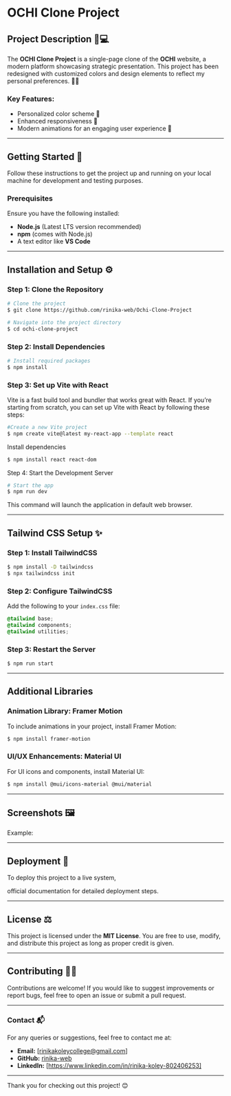 # OCHI Clone Project


## Project Description 🎨💻

The **OCHI Clone Project** is a single-page clone of the **OCHI** website, a modern platform showcasing strategic presentation. This project has been redesigned with customized colors and design elements to reflect my personal preferences. 🌈✨

### Key Features:
- Personalized color scheme 🎨
- Enhanced responsiveness 📱
- Modern animations for an engaging user experience 🎥

---

## Getting Started 🚀

Follow these instructions to get the project up and running on your local machine for development and testing purposes.

### Prerequisites

Ensure you have the following installed:
- **Node.js** (Latest LTS version recommended)
- **npm** (comes with Node.js)
- A text editor like **VS Code**

---

## Installation and Setup ⚙️

### Step 1: Clone the Repository

```bash
# Clone the project
$ git clone https://github.com/rinika-web/Ochi-Clone-Project

# Navigate into the project directory
$ cd ochi-clone-project
```

### Step 2: Install Dependencies

```bash
# Install required packages
$ npm install
```
### Step 3: Set up Vite with React 

Vite is a fast build tool and bundler that works great with React. If you’re starting from scratch, you can set up Vite with React by following these steps:

```bash
#Create a new Vite project
$ npm create vite@latest my-react-app --template react
```
Install dependencies

```bash
$ npm install react react-dom
```

Step 4: Start the Development Server

```bash
# Start the app
$ npm run dev

```

This command will launch the application in default web browser.

---

## Tailwind CSS Setup ✨

### Step 1: Install TailwindCSS

```bash
$ npm install -D tailwindcss
$ npx tailwindcss init
```

### Step 2: Configure TailwindCSS

Add the following to your `index.css` file:

```css
@tailwind base;
@tailwind components;
@tailwind utilities;
```

### Step 3: Restart the Server

```bash
$ npm run start
```

---

## Additional Libraries

### Animation Library: Framer Motion

To include animations in your project, install Framer Motion:

```bash
$ npm install framer-motion
```

### UI/UX Enhancements: Material UI

For UI icons and components, install Material UI:

```bash
$ npm install @mui/icons-material @mui/material
```

---

## Screenshots 🖼️


Example:

---

## Deployment 🚀

To deploy this project to a live system, 

 official documentation for detailed deployment steps.

---

## License ⚖️

This project is licensed under the **MIT License**. You are free to use, modify, and distribute this project as long as proper credit is given.

---

## Contributing 🤝💡

Contributions are welcome! If you would like to suggest improvements or report bugs, feel free to open an issue or submit a pull request.

---

### Contact 📬

For any queries or suggestions, feel free to contact me at:

- **Email:** [rinikakoleycollege@gmail.com]
- **GitHub:** [rinika-web](https://github.com/rinika-web)
- **LinkedIn:** [https://www.linkedin.com/in/rinika-koley-802406253]

---

Thank you for checking out this project! 😊

